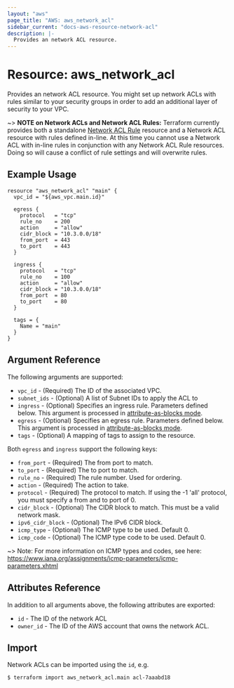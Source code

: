 ```yaml
---
layout: "aws"
page_title: "AWS: aws_network_acl"
sidebar_current: "docs-aws-resource-network-acl"
description: |-
  Provides an network ACL resource.
---
```


# Resource: aws_network_acl

Provides an network ACL resource. You might set up network ACLs with rules similar
to your security groups in order to add an additional layer of security to your VPC.

~> **NOTE on Network ACLs and Network ACL Rules:** Terraform currently
provides both a standalone [Network ACL Rule](network_acl_rule.html) resource and a Network ACL resource with rules
defined in-line. At this time you cannot use a Network ACL with in-line rules
in conjunction with any Network ACL Rule resources. Doing so will cause
a conflict of rule settings and will overwrite rules.

## Example Usage

```hcl
resource "aws_network_acl" "main" {
  vpc_id = "${aws_vpc.main.id}"

  egress {
    protocol   = "tcp"
    rule_no    = 200
    action     = "allow"
    cidr_block = "10.3.0.0/18"
    from_port  = 443
    to_port    = 443
  }

  ingress {
    protocol   = "tcp"
    rule_no    = 100
    action     = "allow"
    cidr_block = "10.3.0.0/18"
    from_port  = 80
    to_port    = 80
  }

  tags = {
    Name = "main"
  }
}
```

## Argument Reference

The following arguments are supported:

* `vpc_id` - (Required) The ID of the associated VPC.
* `subnet_ids` - (Optional) A list of Subnet IDs to apply the ACL to
* `ingress` - (Optional) Specifies an ingress rule. Parameters defined below.
  This argument is processed in [attribute-as-blocks mode](/docs/configuration/attr-as-blocks.html).
* `egress` - (Optional) Specifies an egress rule. Parameters defined below.
  This argument is processed in [attribute-as-blocks mode](/docs/configuration/attr-as-blocks.html).
* `tags` - (Optional) A mapping of tags to assign to the resource.

Both `egress` and `ingress` support the following keys:

* `from_port` - (Required) The from port to match.
* `to_port` - (Required) The to port to match.
* `rule_no` - (Required) The rule number. Used for ordering.
* `action` - (Required) The action to take.
* `protocol` - (Required) The protocol to match. If using the -1 'all'
protocol, you must specify a from and to port of 0.
* `cidr_block` - (Optional) The CIDR block to match. This must be a
valid network mask.
* `ipv6_cidr_block` - (Optional) The IPv6 CIDR block.
* `icmp_type` - (Optional) The ICMP type to be used. Default 0.
* `icmp_code` - (Optional) The ICMP type code to be used. Default 0.

~> Note: For more information on ICMP types and codes, see here: https://www.iana.org/assignments/icmp-parameters/icmp-parameters.xhtml

## Attributes Reference

In addition to all arguments above, the following attributes are exported:

* `id` - The ID of the network ACL
* `owner_id` - The ID of the AWS account that owns the network ACL.


## Import

Network ACLs can be imported using the `id`, e.g.

```
$ terraform import aws_network_acl.main acl-7aaabd18
```
